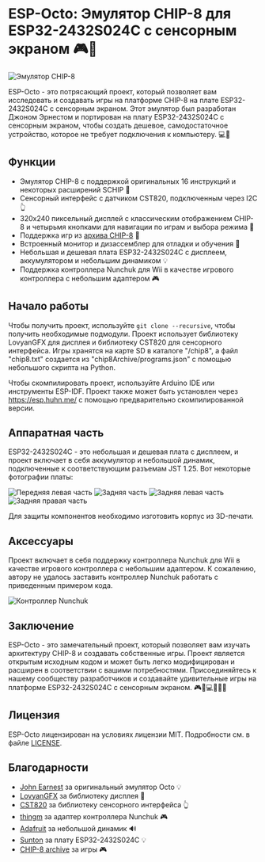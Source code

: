 # ESP-Octo: Эмулятор CHIP-8 для ESP32-2432S024C с сенсорным экраном 🎮👾

![Эмулятор CHIP-8](https://github.com/huhn/esp-octo/raw/main/doc/play.png)

ESP-Octo - это потрясающий проект, который позволяет вам исследовать и создавать игры на платформе CHIP-8 на плате ESP32-2432S024C с сенсорным экраном. Этот эмулятор был разработан Джоном Эрнестом и портирован на плату ESP32-2432S024C с сенсорным экраном, чтобы создать дешевое, самодостаточное устройство, которое не требует подключения к компьютеру. 💻🔌

## Функции

- Эмулятор CHIP-8 с поддержкой оригинальных 16 инструкций и некоторых расширений SCHIP 📝
- Сенсорный интерфейс с датчиком CST820, подключенным через I2C 👆
- 320x240 пиксельный дисплей с классическим отображением CHIP-8 и четырьмя кнопками для навигации по играм и выбора режима 📱
- Поддержка игр из [архива CHIP-8](https://johnearnest.github.io/chip8Archive/) 📁
- Встроенный монитор и дизассемблер для отладки и обучения 🔧
- Небольшая и дешевая плата ESP32-2432S024C с дисплеем, аккумулятором и небольшим динамиком 💡
- Поддержка контроллера Nunchuk для Wii в качестве игрового контроллера с небольшим адаптером 🎮

## Начало работы

Чтобы получить проект, используйте `git clone --recursive`, чтобы получить необходимые подмодули. Проект использует библиотеку LovyanGFX для дисплея и библиотеку CST820 для сенсорного интерфейса. Игры хранятся на карте SD в каталоге "/chip8", а файл "chip8.txt" создается из "chip8Archive/programs.json" с помощью небольшого скрипта на Python.

Чтобы скомпилировать проект, используйте Arduino IDE или инструменты ESP-IDF. Проект также может быть установлен через https://esp.huhn.me/ с помощью предварительно скомпилированной версии.

## Аппаратная часть

ESP32-2432S024C - это небольшая и дешевая плата с дисплеем, и проект включает в себя аккумулятор и небольшой динамик, подключенные к соответствующим разъемам JST 1.25. Вот некоторые фотографии платы:

![Передняя левая часть](https://github.com/huhn/esp-octo/raw/main/doc/board-frontleft.jpg)
![Задняя часть](https://github.com/huhn/esp-octo/raw/main/doc/board-back.jpg)
![Задняя левая часть](https://github.com/huhn/esp-octo/raw/main/doc/board-backleft.jpg)
![Задняя правая часть](https://github.com/huhn/esp-octo/raw/main/doc/board-backright.jpg)

Для защиты компонентов необходимо изготовить корпус из 3D-печати.

## Аксессуары

Проект включает в себя поддержку контроллера Nunchuk для Wii в качестве игрового контроллера с небольшим адаптером. К сожалению, автору не удалось заставить контроллер Nunchuk работать с приведенным примером кода.

![Контроллер Nunchuk](https://github.com/huhn/esp-octo/raw/main/doc/wii-nunchuk.jpg)

## Заключение

ESP-Octo - это замечательный проект, который позволяет вам изучать архитектуру CHIP-8 и создавать собственные игры. Проект является открытым исходным кодом и может быть легко модифицирован и расширен в соответствии с вашими потребностями. Присоединяйтесь к нашему сообществу разработчиков и создавайте удивительные игры на платформе ESP32-2432S024C с сенсорным экраном. 🎮👾💻🔧👩‍💻

## Лицензия

ESP-Octo лицензирован на условиях лицензии MIT. Подробности см. в файле [LICENSE](https://github.com/huhn/esp-octo/blob/main/LICENSE).

## Благодарности

- [John Earnest](https://github.com/JohnEarnest) за оригинальный эмулятор Octo 💡
- [LovyanGFX](https://github.com/lovyan03/LovyanGFX) за библиотеку дисплея 📱
- [CST820](https://github.com/NoosaHydro/2.4inch_ESP32-2432S024.git) за библиотеку сенсорного интерфейса 👆
- [thingm](https://labs.thingm.com) за адаптер контроллера Nunchuk 🎮
- [Adafruit](https://www.adafruit.com/) за небольшой динамик 🔊
- [Sunton](https://www.sunton.com/) за плату ESP32-2432S024C 💡
- [CHIP-8 archive](https://johnearnest.github.io/chip8Archive/) за игры 🎮

